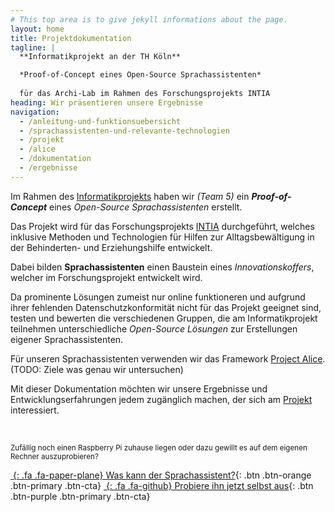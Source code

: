 ```yaml
---
# This top area is to give jekyll informations about the page.
layout: home
title: Projektdokumentation
tagline: |
  **Informatikprojekt an der TH Köln**

  *Proof-of-Concept eines Open-Source Sprachassistenten*
  
  für das Archi-Lab im Rahmen des Forschungsprojekts INTIA
heading: Wir präsentieren unsere Ergebnisse
navigation:
  - /anleitung-und-funktionsuebersicht
  - /sprachassistenten-und-relevante-technologien
  - /projekt
  - /alice
  - /dokumentation
  - /ergebnisse
---
```


Im Rahmen des [Informatikprojekts][ARCHILAB] haben wir *(Team 5)* ein ***Proof-of-Concept*** eines *Open-Source Sprachassistenten* erstellt.

Das Projekt wird für das Forschungsprojekts [INTIA][NTIA] durchgeführt, welches inklusive Methoden und Technologien für Hilfen zur Alltagsbewältigung in der Behinderten- und Erziehungshilfe entwickelt.

Dabei bilden **Sprachassistenten** einen Baustein eines *Innovationskoffers*, welcher im Forschungsprojekt entwickelt wird.

Da prominente Lösungen zumeist nur online funktioneren und aufgrund ihrer fehlenden Datenschutzkonformität nicht für das Projekt geeignet sind, testen und bewerten die verschiedenen Gruppen, die am Informatikprojekt teilnehmen unterschiedliche *Open-Source Lösungen* zur Erstellungen eigener Sprachassistenten.

Für unseren Sprachassistenten verwenden wir das Framework [Project Alice][ALICE]. (TODO: Ziele was genau wir untersuchen)

Mit dieser Dokumentation möchten wir unsere Ergebnisse und Entwicklungserfahrungen jedem zugänglich machen, der sich am [Projekt][PROJEKT] interessiert.

<br>

<small>Zufällig noch einen Raspberry Pi zuhause liegen oder dazu gewillt es auf dem eigenen Rechner auszuprobieren?</small>

<div class="cta-container">

[*&nbsp;*{: .fa .fa-paper-plane} Was kann der Sprachassistent?][ANLEITUNG]{: .btn .btn-orange .btn-primary .btn-cta}
[*&nbsp;*{: .fa .fa-github} Probiere ihn jetzt selbst aus][GITHUB]{: .btn .btn-purple .btn-primary .btn-cta}

</div>

[ARCHILAB]: https://www.archi-lab.io/pages/viewpage.action?pageId=41156613
[NTIA]: http://intia.de
[ALICE]: https://docs.projectalice.io/
[ANLEITUNG]: /anleitung-und-funktionsuebersicht.html
[PROJEKT]: /projekt.html
[GITHUB]: https://github.com/th-koeln-intia/ip-sprachassistent-team5

<link rel="stylesheet" type="text/css" href="{{ site.baseurl }}/assets/css/index.css">
